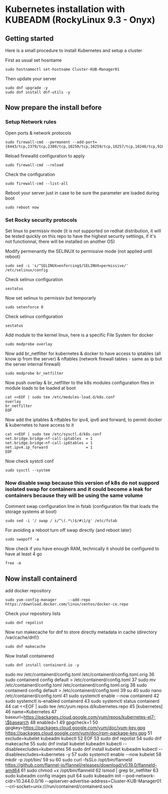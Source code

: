 # Kubernetes installation with KUBEADM  (RockyLinux 9.3 - Onyx)

## Getting started

Here is a small procedure to install Kubernetes and setup a cluster

First as usual set hosntame
```shell
sudo hostnamectl set-hostname Cluster-KUB-Manager01
```
Then update your server
```shell
sudo dnf upgrade -y
sudo dnf install dnf-utils -y
```

## Now prepare the install before

### Setup Network rules

Open ports & network protocols
```shell
sudo firewall-cmd --permanent --add-port={6443/tcp,2379/tcp,2380/tcp,10250/tcp,10259/tcp,10257/tcp,10248/tcp,9100/tcp,7946/udp,7946/tcp,7646/udp,7646/tcp,2379/tcp}
```
Reload firewalld configuration to apply
```shell
sudo firewall-cmd --reload
```
Check the configuration
```shell
sudo firewall-cmd --list-all
```
Reboot your server just in case to be sure the parameter are loaded during boot
```shell
sudo reboot now
```

### Set Rocky security protocols

Set linux to permissiv mode 
(it is not supported on redhat distribution, it will be tested quickly on this repo to have the highest security settiings, if it's not functionnal, there will be installed on another OS)

Modify permenantly the SELINUX to permissive mode (not applied until reboot)
```shell
sudo sed -i 's/^SELINUX=enforcing$/SELINUX=permissive/' /etc/selinux/config
```
Check selinux configuration
```shell
sestatus
```
Now set selinux to permissiv but temporarly
```shell
sudo setenforce 0
```
Check selinux configuration
```shell
sestatus
```
Add module to the kernel linux, here is a specific File System for docker
```shell
sudo modprobe overlay
```
Now add br_netfilter for kubernetes & docker to have access to iptables (all know ip from the server) & nftables (network firewall tables - same as ip but the server internal firewall)
```shell
sudo modprobe br_netfilter
```

Now push overlay & br_netfilter to the k8s modules configuration files in module loads to be loaded at boot
```shell
cat <<EOF | sudo tee /etc/modules-load.d/k8s.conf
overlay
br_netfilter
EOF
```
Now add the iptables & nftables for ipv4, ipv6 and forward, to permit docker & kubernetes to have access to it
```shell
cat <<EOF | sudo tee /etc/sysctl.d/k8s.conf
net.bridge.bridge-nf-call-iptables  = 1
net.bridge.bridge-nf-call-ip6tables = 1
net.ipv4.ip_forward                 = 1
EOF
```
Now check systctl conf
```shell
sudo sysctl --system
```

### Now disable swap because this version of k8s do not suppord isolated swap for containers and it could become a leak for containers because they will be using the same volume

Comment swap configuration line in fstab (configuration file that loads the storage systems at boot)
```shell
sudo sed -i '/ swap / s/^\(.*\)$/#\1/g' /etc/fstab
```
For avoiding a reboot turn off swap directly (and reboot later)
```shell
sudo swapoff -a
```
Now check if you have enough RAM, technically it should be configured to have at least 4 go
```shell
free -m
```

## Now install containerd

add docker repository
```shell
sudo yum-config-manager     --add-repo     https://download.docker.com/linux/centos/docker-ce.repo
```
Check your repository lists
```shell
sudo dnf repolist
```
Now run makecache for dnf to store directly metadata in cache (directory /var/cache/dnf/)
```shell
sudo dnf makecache
```
Now Install containered
```shell
sudo dnf install containerd.io -y
```
sudo mv /etc/containerd/config.toml /etc/containerd/config.toml.orig
   36  sudo containerd config default > /etc/containerd/config.toml
   37  sudo mv /etc/containerd/config.toml /etc/containerd/config.toml.orig
   38  sudo containerd config default > /etc/containerd/config.toml
   39  su
   40  sudo nano /etc/containerd/config.toml
   41  sudo systemctl enable --now containerd
   42  sudo systemctl is-enabled containerd
   43  sudo systemctl status containerd
   44  cat <<EOF | sudo tee /etc/yum.repos.d/kubernetes.repo
   45  [kubernetes]
   46  name=Kubernetes
   47  baseurl=https://packages.cloud.google.com/yum/repos/kubernetes-el7-\$basearch
   48  enabled=1
   49  gpgcheck=1
   50  gpgkey=https://packages.cloud.google.com/yum/doc/yum-key.gpg https://packages.cloud.google.com/yum/doc/rpm-package-key.gpg
   51  exclude=kubelet kubeadm kubectl
   52  EOF
   53  sudo dnf repolist
   54  sudo dnf makecache
   55  sudo dnf install kubelet kubeadm kubectl --disableexcludes=kubernetes
   56  sudo dnf install kubelet kubeadm kubectl --disableexcludes=kubernetes -y
   57  sudo systemctl enable --now kubelet
   58  mkdir -p /opt/bin/
   59  su
   60  sudo curl -fsSLo /opt/bin/flanneld https://github.com/flannel-io/flannel/releases/download/v0.19.0/flanneld-amd64
   61  sudo chmod +x /opt/bin/flanneld
   62  lsmod | grep br_netfilter
   63  sudo kubeadm config images pull
   64  sudo kubeadm init --pod-network-cidr=10.244.0.0/16 --apiserver-advertise-address=Cluster-KUB-Manager01 --cri-socket=unix:///run/containerd/containerd.sock